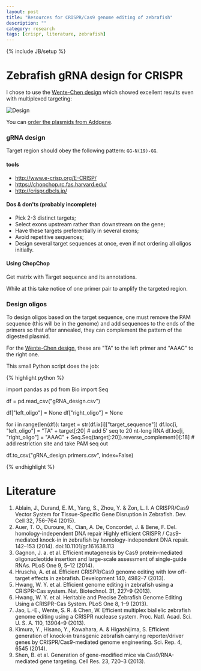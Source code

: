 ```yaml
---
layout: post
title: "Resources for CRISPR/Cas9 genome editing of zebrafish"
description: ""
category: research
tags: [crispr, literature, zebrafish]
---
```

{% include JB/setup %}

# Zebrafish gRNA design for CRISPR
I chose to use the [Wente-Chen design](http://dx.doi.org/10.1073%2Fpnas.1308335110) which showed excellent results even with multiplexed targeting:

![Design](https://www.addgene.org/static/data/easy-thumbnails/filer_public/cms/filer_public/5d/cc/5dccae2d-9f92-4547-a03d-9c32a785b401/chen-lab-plasmid-cloning-figure.png__700x505_q85_crop_subsampling-2_upscale.png)

You can [order the plasmids from Addgene](https://www.addgene.org/crispr/chen/).

### gRNA design 
Target region should obey the following pattern: `GG-N(19)-GG`.

#### tools
- http://www.e-crisp.org/E-CRISP/
- https://chopchop.rc.fas.harvard.edu/
- http://crispr.dbcls.jp/

#### Dos & don'ts (probably incomplete)
- Pick 2-3 distinct targets;
- Select exons upstream rather than downstream on the gene;
- Have these targets preferentially in several exons;
- Avoid repetitive sequences;
- Design several target sequences at once, even if not ordering all oligos initially.

#### Using ChopChop
Get matrix with Target sequence and its annotations.

While at this take notice of one primer pair to amplify the targeted region.

### Design oligos

To design oligos based on the target sequence, one must remove the PAM sequence (this will be in the genome) and add sequences to the ends of the primers so that after annealed, they can complement the pattern of the digested plasmid.

For the [Wente-Chen design](http://dx.doi.org/10.1073%2Fpnas.1308335110), these are "TA" to the left primer and "AAAC" to the right one.

This small Python script does the job:

{% highlight python %}

import pandas as pd
from Bio import Seq

df = pd.read_csv("gRNA_design.csv")

df["left_oligo"] = None
df["right_oligo"] = None

for i in range(len(df)):
    target = str(df.ix[i]["target_sequence"])
    df.loc[i, "left_oligo"] = "TA" + target[:20]  # add 5' seq to 20 nt-long RNA
    df.loc[i, "right_oligo"] = "AAAC" + Seq.Seq(target[:20]).reverse_complement()[:18] # add restriction site and take PAM seq out

df.to_csv("gRNA_design.primers.csv", index=False)

{% endhighlight %} 

# Literature
1. Ablain, J., Durand, E. M., Yang, S., Zhou, Y. & Zon, L. I. A CRISPR/Cas9 Vector System for Tissue-Specific Gene Disruption in Zebrafish. Dev. Cell 32, 756–764 (2015).
2. Auer, T. O., Duroure, K., Cian, A. De, Concordet, J. & Bene, F. Del. homology-independent DNA repair Highly efficient CRISPR / Cas9-mediated knock-in in zebrafish by homology-independent DNA repair. 142–153 (2014). doi:10.1101/gr.161638.113
3. Gagnon, J. a. et al. Efficient mutagenesis by Cas9 protein-mediated oligonucleotide insertion and large-scale assessment of single-guide RNAs. PLoS One 9, 5–12 (2014).
4. Hruscha, A. et al. Efficient CRISPR/Cas9 genome editing with low off-target effects in zebrafish. Development 140, 4982–7 (2013).
5. Hwang, W. Y. et al. Efficient genome editing in zebrafish using a CRISPR-Cas system. Nat. Biotechnol. 31, 227–9 (2013).
6. Hwang, W. Y. et al. Heritable and Precise Zebrafish Genome Editing Using a CRISPR-Cas System. PLoS One 8, 1–9 (2013).
7. Jao, L.-E., Wente, S. R. & Chen, W. Efficient multiplex biallelic zebrafish genome editing using a CRISPR nuclease system. Proc. Natl. Acad. Sci. U. S. A. 110, 13904–9 (2013).
8. Kimura, Y., Hisano, Y., Kawahara, A. & Higashijima, S. Efficient generation of knock-in transgenic zebrafish carrying reporter/driver genes by CRISPR/Cas9-mediated genome engineering. Sci. Rep. 4, 6545 (2014).
9. Shen, B. et al. Generation of gene-modified mice via Cas9/RNA-mediated gene targeting. Cell Res. 23, 720–3 (2013).
